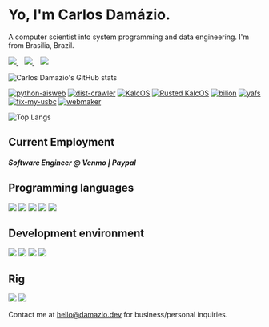 <h1>
  Yo, I'm Carlos Damázio.
</h1>

<p>
  A computer scientist into system programming and data engineering. I'm from Brasilia, Brazil.
</p>


<p>
  <a href="https://www.linkedin.com/in/carlos-eduardo-c-dam%C3%A1zio/">
    <img src="https://img.shields.io/badge/linkedin-%230077B5.svg?&style=for-the-badge&logo=linkedin&logoColor=white" />
  </a>&nbsp;&nbsp;
  <a href="https://telegram.me/damnazio">
    <img src="https://img.shields.io/badge/Telegram-2CA5E0?style=for-the-badge&logo=telegram&logoColor=white" />        
  </a>&nbsp;&nbsp;
  <a href="https://api.whatsapp.com/send?phone=5561994041648">
    <img src="https://img.shields.io/badge/WhatsApp-25D366?style=for-the-badge&logo=whatsapp&logoColor=white" />        
  </a>
</p>

![Carlos Damazio's GitHub stats](https://github-readme-stats.vercel.app/api?username=carlosdamazio&count_private=true&show_icons=true&theme=vue-dark&include_all_commits=true)

[![python-aisweb](https://github-readme-stats.vercel.app/api/pin/?username=carlosdamazio&repo=python-aisweb&theme=vue-dark)](https://github.com/carlosdamazio/python-aisweb) [![dist-crawler](https://github-readme-stats.vercel.app/api/pin/?username=carlosdamazio&repo=dist-crawler&theme=vue-dark)](https://github.com/carlosdamazio/dist-crawler) [![KalcOS](https://github-readme-stats.vercel.app/api/pin/?username=carlosdamazio&repo=KalcOS&theme=vue-dark)](https://github.com/carlosdamazio/KalcOS) [![Rusted KalcOS](https://github-readme-stats.vercel.app/api/pin/?username=carlosdamazio&repo=Rusted-KalcOS&theme=vue-dark)](https://github.com/carlosdamazio/Rusted-KalcOS) [![bilion](https://github-readme-stats.vercel.app/api/pin/?username=carlosdamazio&repo=Bilion&theme=vue-dark)](https://github.com/carlosdamazio/bilion) [![yafs](https://github-readme-stats.vercel.app/api/pin/?username=carlosdamazio&repo=yafs&theme=vue-dark)](https://github.com/carlosdamazio/yafs) [![fix-my-usbc](https://github-readme-stats.vercel.app/api/pin/?username=carlosdamazio&repo=fix-my-usbc&theme=vue-dark)](https://github.com/carlosdamazio/fix-my-usbc) [![webmaker](https://github-readme-stats.vercel.app/api/pin/?username=carlosdamazio&repo=webmaker&theme=vue-dark)](https://github.com/carlosdamazio/webmaker)

![Top Langs](https://github-readme-stats.vercel.app/api/top-langs/?username=carlosdamazio&hide=javascript,html,php,scss,java,makefile,vim%20script&theme=vue-dark&layout=compact&langs_count=8)

<h2>
  Current Employment
</h2>

<p>
  <h5> Software Engineer @ Venmo | Paypal </h5>
</p>

<h2>
  Programming languages
</h2>

<p>
  <img src="https://img.shields.io/badge/Bash-000000?style=for-the-badge" />
  <img src="https://img.shields.io/badge/C-000000?style=for-the-badge" />
  <img src="https://img.shields.io/badge/Go-00BCC9?style=for-the-badge" />
  <img src="https://img.shields.io/badge/Python-0081D6?style=for-the-badge&logo=python&logoColor=yellow" />
  <img src="https://img.shields.io/badge/Rust-C64500?style=for-the-badge&logo=rust&logoColor=white" />
</p>

<h2>
  Development environment
</h2>

<p>
  <img src="https://img.shields.io/badge/Vim-019733?style=for-the-badge" />
  <img src="https://img.shields.io/badge/Tmux-019733?style=for-the-badge" />
  <img src="https://img.shields.io/badge/DataGrip-00BCC9?style=for-the-badge" />
  <img src="https://img.shields.io/badge/Arch_Linux-1793D1?logo=archlinux&logoColor=fff&style=for-the-badge" />
</p>

<h2>
  Rig
</h2>

<p>
  <img src="https://img.shields.io/badge/Intel_Core_i7_9th_Gen-0071C5?style=for-the-badge&logo=intel&logoColor=white" />
  <img src="https://img.shields.io/badge/Nvidia_GTX1660TI-76B900?style=for-the-badge&logo=nvidia&logoColor=white" />
</p>

<p>
  Contact me at <a href='mailto:hello@damazio.dev'>hello@damazio.dev</a> for business/personal inquiries.
</p>
